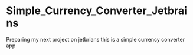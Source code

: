 # Simple_Currency_Converter_Jetbrains
Preparing my next project on jetbrians 
this is a simple currency converter app
